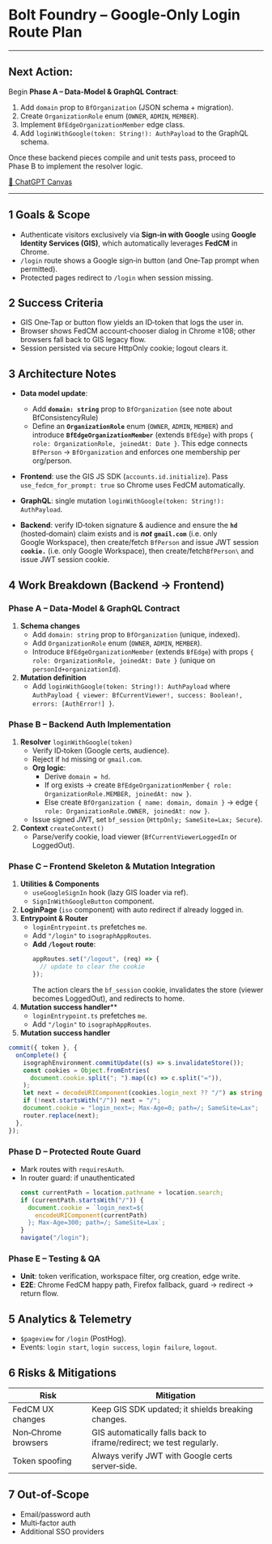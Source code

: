 # Bolt Foundry – Google‑Only Login Route Plan

---

## Next Action:

Begin **Phase A – Data‑Model & GraphQL Contract**:

1. Add `domain` prop to `BfOrganization` (JSON schema + migration).
2. Create `OrganizationRole` enum (`OWNER`, `ADMIN`, `MEMBER`).
3. Implement `BfEdgeOrganizationMember` edge class.
4. Add `loginWithGoogle(token: String!): AuthPayload` to the GraphQL schema.

Once these backend pieces compile and unit tests pass, proceed to Phase B to
implement the resolver logic.

[📄 ChatGPT Canvas](https://chatgpt.com/canvas/shared/680670148f188191a1cd20b4910e3453)

---

## 1 Goals & Scope

- Authenticate visitors exclusively via **Sign‑in with Google** using **Google
  Identity Services (GIS)**, which automatically leverages **FedCM** in Chrome.
- `/login` route shows a Google sign‑in button (and One‑Tap prompt when
  permitted).
- Protected pages redirect to `/login` when session missing.

## 2 Success Criteria

- GIS One‑Tap or button flow yields an ID‑token that logs the user in.
- Browser shows FedCM account‑chooser dialog in Chrome ≥108; other browsers fall
  back to GIS legacy flow.
- Session persisted via secure HttpOnly cookie; logout clears it.

## 3 Architecture Notes

- **Data model update**:

  - Add **`domain: string`** prop to `BfOrganization` (see note about
    BfConsistencyRule)
  - Define an **`OrganizationRole`** enum (`OWNER`, `ADMIN`, `MEMBER`) and
    introduce **`BfEdgeOrganizationMember`** (extends `BfEdge`) with props
    `{ role: OrganizationRole, joinedAt: Date }`. This edge connects `BfPerson`
    → `BfOrganization` and enforces one membership per org/person.

- **Frontend**: use the GIS JS SDK (`accounts.id.initialize`). Pass
  `use_fedcm_for_prompt: true` so Chrome uses FedCM automatically.

- **GraphQL**: single mutation `loginWithGoogle(token: String!): AuthPayload`.

- **Backend**: verify ID‑token signature & audience and ensure the ****`hd`****
  (hosted‑domain) claim exists and is _****not****_ ****`gmail.com`**** (i.e.
  only Google Workspace), then create/fetch `BfPerson` and issue JWT session
  **`cookie.`** (i.e. only Google Workspace), then create/fetch`BfPerson\` and
  issue JWT session cookie.

## 4 Work Breakdown (Backend → Frontend)

### Phase A – Data‑Model & GraphQL Contract

1. **Schema changes**
   - Add `domain: string` prop to `BfOrganization` (unique, indexed).
   - Add `OrganizationRole` enum (`OWNER`, `ADMIN`, `MEMBER`).
   - Introduce `BfEdgeOrganizationMember` (extends `BfEdge`) with props
     `{ role: OrganizationRole, joinedAt: Date }` (unique on
     `personId+organizationId`).
2. **Mutation definition**
   - Add `loginWithGoogle(token: String!): AuthPayload` where
     `AuthPayload { viewer: BfCurrentViewer!, success: Boolean!, errors: [AuthError!] }`.

### Phase B – Backend Auth Implementation

1. **Resolver** `loginWithGoogle(token)`
   - Verify ID‑token (Google certs, audience).
   - Reject if `hd` missing or `gmail.com`.
   - **Org logic**:
     - Derive `domain = hd`.
     - If org exists → create `BfEdgeOrganizationMember`
       `{ role: OrganizationRole.MEMBER, joinedAt: now }`.
     - Else create `BfOrganization { name: domain, domain }` → edge
       `{ role: OrganizationRole.OWNER, joinedAt: now }`.
   - Issue signed JWT, set `bf_session` (`HttpOnly; SameSite=Lax; Secure`).
2. **Context** `createContext()`
   - Parse/verify cookie, load viewer (`BfCurrentViewerLoggedIn` or LoggedOut).

### Phase C – Frontend Skeleton & Mutation Integration

1. **Utilities & Components**
   - `useGoogleSignIn` hook (lazy GIS loader via ref).
   - `SignInWithGoogleButton` component.
2. **LoginPage** (`iso` component) with auto redirect if already logged in.
3. **Entrypoint & Router**
   - `loginEntrypoint.ts` prefetches `me`.
   - Add `"/login"` to `isographAppRoutes`.
   - **Add ****`/logout`**** route**:
     ```ts
     appRoutes.set("/logout", (req) => {
       // update to clear the cookie
     });
     ```
     The action clears the `bf_session` cookie, invalidates the store (viewer
     becomes LoggedOut), and redirects to home.
4. **Mutation success handler**\*\*
   - `loginEntrypoint.ts` prefetches `me`.
   - Add `"/login"` to `isographAppRoutes`.
5. **Mutation success handler**

```ts
commit({ token }, {
  onComplete() {
    isographEnvironment.commitUpdate((s) => s.invalidateStore());
    const cookies = Object.fromEntries(
      document.cookie.split("; ").map((c) => c.split("=")),
    );
    let next = decodeURIComponent(cookies.login_next ?? "/") as string;
    if (!next.startsWith("/")) next = "/";
    document.cookie = "login_next=; Max-Age=0; path=/; SameSite=Lax";
    router.replace(next);
  },
});
```

### Phase D – Protected Route Guard

- Mark routes with `requiresAuth`.
- In router guard: if unauthenticated
  ```ts
  const currentPath = location.pathname + location.search;
  if (currentPath.startsWith("/")) {
    document.cookie = `login_next=${
      encodeURIComponent(currentPath)
    }; Max-Age=300; path=/; SameSite=Lax`;
  }
  navigate("/login");
  ```

### Phase E – Testing & QA

- **Unit**: token verification, workspace filter, org creation, edge write.
- **E2E**: Chrome FedCM happy path, Firefox fallback, guard → redirect → return
  flow.

## 5 Analytics & Telemetry

- `$pageview` for `/login` (PostHog).
- Events: `login start`, `login success`, `login failure`, `logout`.

## 6 Risks & Mitigations

| Risk                | Mitigation                                                          |
| ------------------- | ------------------------------------------------------------------- |
| FedCM UX changes    | Keep GIS SDK updated; it shields breaking changes.                  |
| Non‑Chrome browsers | GIS automatically falls back to iframe/redirect; we test regularly. |
| Token spoofing      | Always verify JWT with Google certs server‑side.                    |

## 7 Out‑of‑Scope

- Email/password auth
- Multi‑factor auth
- Additional SSO providers
